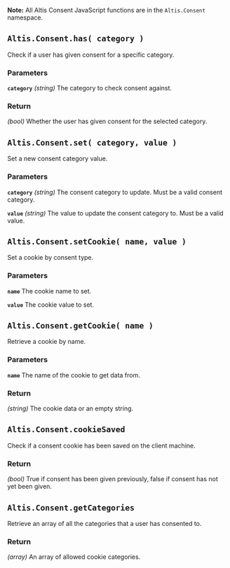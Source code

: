 **Note:** All Altis Consent JavaScript functions are in the `Altis.Consent` namespace.

## `Altis.Consent.has( category )`

Check if a user has given consent for a specific category.

### Parameters

**`category`** _(string)_ The category to check consent against.

### Return

_(bool)_ Whether the user has given consent for the selected category.

## `Altis.Consent.set( category, value )`

Set a new consent category value.

### Parameters

**`category`** _(string)_ The consent category to update. Must be a valid consent category.

**`value`** _(string)_ The value to update the consent category to. Must be a valid value.

## `Altis.Consent.setCookie( name, value )`

Set a cookie by consent type.

### Parameters

**`name`** The cookie name to set.

**`value`** The cookie value to set.

## `Altis.Consent.getCookie( name )`

Retrieve a cookie by name.

### Parameters

**`name`** The name of the cookie to get data from.

### Return

_(string)_ The cookie data or an empty string.

## `Altis.Consent.cookieSaved`

Check if a consent cookie has been saved on the client machine.

### Return

_(bool)_ True if consent has been given previously, false if consent has not yet been given.

## `Altis.Consent.getCategories`

Retrieve an array of all the categories that a user has consented to.

### Return

_(array)_ An array of allowed cookie categories.
